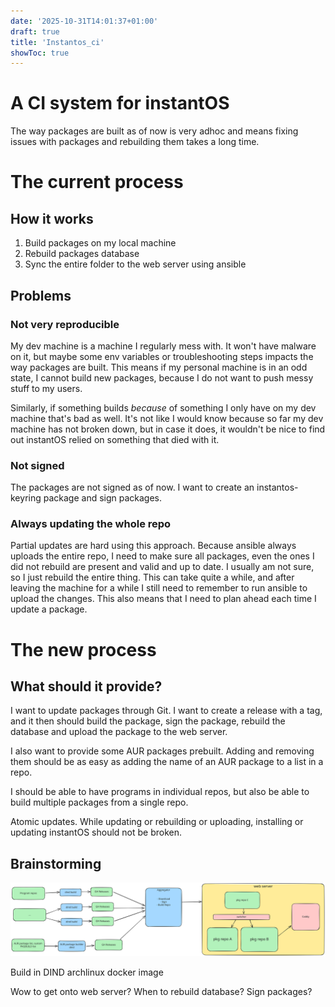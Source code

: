 ```yaml
---
date: '2025-10-31T14:01:37+01:00'
draft: true
title: 'Instantos_ci'
showToc: true
---
```


# A CI system for instantOS

The way packages are built as of now is very adhoc and means fixing issues with
packages and rebuilding them takes a long time. 

# The current process

## How it works

1. Build packages on my local machine
2. Rebuild packages database
3. Sync the entire folder to the web server using ansible

## Problems

### Not very reproducible

My dev machine is a machine I regularly mess with. It won't have malware on it,
but maybe some env variables or troubleshooting steps impacts the way packages
are built. This means if my personal machine is in an odd state, I cannot build
new packages, because I do not want to push messy stuff to my users. 

Similarly, if something builds *because* of something I only have on my dev
machine that's bad as well. It's not like I would know because so far my dev
machine has not broken down, but in case it does, it wouldn't be nice to find
out instantOS relied on something that died with it. 

### Not signed

The packages are not signed as of now. I want to create an instantos-keyring
package and sign packages. 

### Always updating the whole repo

Partial updates are hard using this approach. Because ansible always uploads the
entire repo, I need to make sure all packages, even the ones I did not rebuild
are present and valid and up to date. I usually am not sure, so I just rebuild
the entire thing. This can take quite a while, and after leaving the machine for
a while I still need to remember to run ansible to upload the changes. This also
means that I need to plan ahead each time I update a package. 

# The new process

## What should it provide?

I want to update packages through Git. I want to create a release with a tag,
and it then should build the package, sign the package, rebuild the database and
upload the package to the web server. 

I also want to provide some AUR packages prebuilt. Adding and removing them
should be as easy as adding the name of an AUR package to a list in a repo.

I should be able to have programs in individual repos, but also be able to build
multiple packages from a single repo. 

Atomic updates. While updating or rebuilding or uploading, installing or
updating instantOS should not be broken. 

## Brainstorming

![architecture](./images/build_arch.svg)

Build in DIND archlinux docker image

Wow to get onto web server?
When to rebuild database?
Sign packages?






